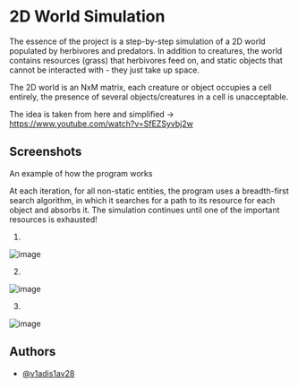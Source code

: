 
# 2D World Simulation

The essence of the project is a step-by-step simulation of a 2D world populated by herbivores and predators. In addition to creatures, the world contains resources (grass) that herbivores feed on, and static objects that cannot be interacted with - they just take up space.

The 2D world is an NxM matrix, each creature or object occupies a cell entirely, the presence of several objects/creatures in a cell is unacceptable.

The idea is taken from here and simplified -> https://www.youtube.com/watch?v=SfEZSyvbj2w


## Screenshots

An example of how the program works

At each iteration, for all non-static entities, the program uses a breadth-first search algorithm, in which it searches for a path to its resource for each object and absorbs it. The simulation continues until one of the important resources is exhausted!

1)

![image](https://github.com/user-attachments/assets/28c92ce8-e38a-48dd-a8bd-7e4698880b47)

2)

![image](https://github.com/user-attachments/assets/b6b0809a-ec57-4e50-9c2a-1b177c3ee044)

3)

![image](https://github.com/user-attachments/assets/0e555c1c-e05d-4c28-89d3-21d71dc99db1)

## Authors

- [@v1adis1av28](https://github.com/v1adis1av28)

